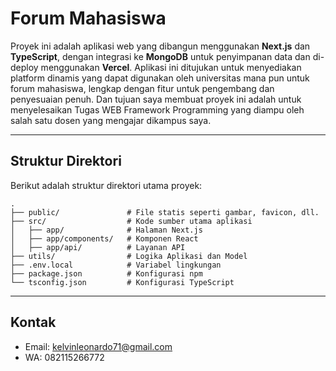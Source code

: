 # Forum Mahasiswa

Proyek ini adalah aplikasi web yang dibangun menggunakan **Next.js** dan **TypeScript**, dengan integrasi ke **MongoDB** untuk penyimpanan data dan di-deploy menggunakan **Vercel**. Aplikasi ini ditujukan untuk menyediakan platform dinamis yang dapat digunakan oleh universitas mana pun untuk forum mahasiswa, lengkap dengan fitur untuk pengembang dan penyesuaian penuh. Dan tujuan saya membuat proyek ini adalah untuk menyelesaikan Tugas WEB Framework Programming yang diampu oleh salah satu dosen yang mengajar dikampus saya.

---

## Struktur Direktori 

Berikut adalah struktur direktori utama proyek:

```
.
├── public/               # File statis seperti gambar, favicon, dll.
├── src/                  # Kode sumber utama aplikasi
│   ├── app/              # Halaman Next.js
│   ├── app/components/   # Komponen React
│   ├── app/api/          # Layanan API
├── utils/                # Logika Aplikasi dan Model
├── .env.local            # Variabel lingkungan
├── package.json          # Konfigurasi npm
└── tsconfig.json         # Konfigurasi TypeScript
```

---

## Kontak

- Email: kelvinleonardo71@gmail.com
- WA: 082115266772
